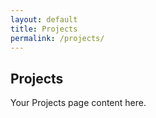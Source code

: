 ```yaml
---
layout: default
title: Projects
permalink: /projects/
---
```


## Projects

Your Projects page content here.
